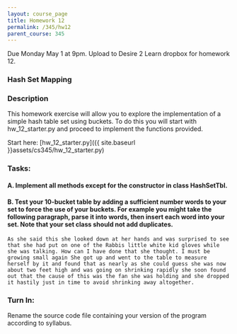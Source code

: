 ```yaml
---
layout: course_page
title: Homework 12
permalink: /345/hw12
parent_course: 345
---
```


Due Monday May 1 at 9pm. Upload to Desire 2 Learn dropbox for homework 12.

### Hash Set Mapping

### Description
This homework exercise will allow you to explore the implementation of a simple hash table set using buckets. To do this you will start with hw_12_starter.py and proceed to implement the functions provided.

Start here: [hw_12_starter.py]({{ site.baseurl }}assets/cs345/hw_12_starter.py)

### Tasks:

#### A. Implement all methods except for the constructor in class HashSetTbl.

#### B. Test your 10-bucket table by adding a sufficient number words to your set to force the use of your buckets. For example you might take the following paragraph, parse it into words, then insert each word into your set. Note that your set class should not add duplicates.

	As she said this she looked down at her hands and was surprised to see that she had put on one of the Rabbis little white kid gloves while she was talking. How can I have done that she thought. I must be growing small again She got up and went to the table to measure herself by it and found that as nearly as she could guess she was now about two feet high and was going on shrinking rapidly she soon found out that the cause of this was the fan she was holding and she dropped it hastily just in time to avoid shrinking away altogether.



### Turn In:
Rename the source code file containing your version of the program according to syllabus.






